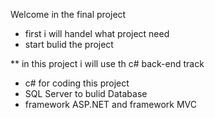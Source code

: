 Welcome in the final project 

* first i will handel what project need 
* start bulid the project

** in this project i will use th c# back-end track 
- c# for coding this project
- SQL Server to bulid Database
- framework ASP.NET and framework MVC 
